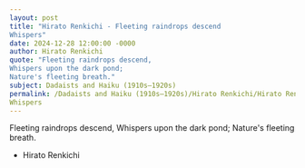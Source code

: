 ```yaml
---
layout: post
title: "Hirato Renkichi - Fleeting raindrops descend
Whispers"
date: 2024-12-28 12:00:00 -0000
author: Hirato Renkichi
quote: "Fleeting raindrops descend,
Whispers upon the dark pond;
Nature's fleeting breath."
subject: Dadaists and Haiku (1910s–1920s)
permalink: /Dadaists and Haiku (1910s–1920s)/Hirato Renkichi/Hirato Renkichi - Fleeting raindrops descend
Whispers
---
```


Fleeting raindrops descend,
Whispers upon the dark pond;
Nature's fleeting breath.

- Hirato Renkichi
